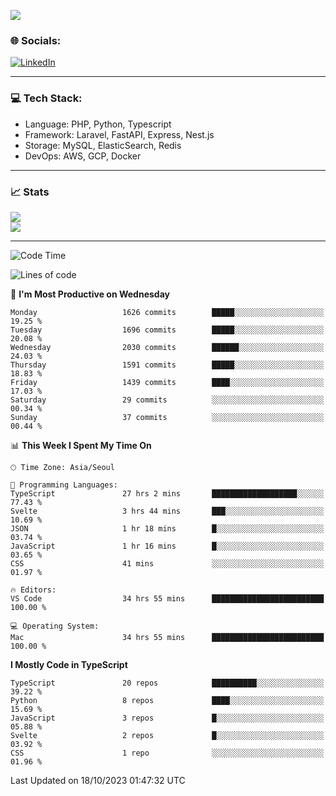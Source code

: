 <!--[![](https://visitcount.itsvg.in/api?id=jin-wk&icon=7&color=12)](https://visitcount.itsvg.in)-->
<!--[![Hits](https://hits.seeyoufarm.com/api/count/incr/badge.svg?url=https%3A%2F%2Fgithub.com%2Fjin-wk&count_bg=%235F625C&title_bg=%23555555&icon=github.svg&icon_color=%23E7E7E7&title=Hits&edge_flat=false)](https://hits.seeyoufarm.com)-->
![](https://komarev.com/ghpvc/?username=jin-wk&color=lightgrey&style=for-the-badge)

### 🌐 Socials:
[![LinkedIn](https://img.shields.io/badge/LinkedIn-%230077B5.svg?logo=linkedin&logoColor=white)](https://linkedin.com/in/jinwook-lee-242625241) 

---

### 💻 Tech Stack:
  - Language: PHP, Python, Typescript
  - Framework: Laravel, FastAPI, Express, Nest.js
  - Storage: MySQL, ElasticSearch, Redis
  - DevOps: AWS, GCP, Docker

---

### 📈 Stats
![](https://github-readme-stats.vercel.app/api?username=jin-wk&theme=dark&hide_border=true&include_all_commits=true&count_private=true)<br/>
![](https://github-readme-streak-stats.herokuapp.com/?user=jin-wk&theme=dark&hide_border=true)<br/>

---

<!--START_SECTION:waka-->
![Code Time](http://img.shields.io/badge/Code%20Time-848%20hrs%2025%20mins-blue)

![Lines of code](https://img.shields.io/badge/From%20Hello%20World%20I%27ve%20Written-2.0%20million%20lines%20of%20code-blue)

📅 **I'm Most Productive on Wednesday** 

```text
Monday                   1626 commits        █████░░░░░░░░░░░░░░░░░░░░   19.25 % 
Tuesday                  1696 commits        █████░░░░░░░░░░░░░░░░░░░░   20.08 % 
Wednesday                2030 commits        ██████░░░░░░░░░░░░░░░░░░░   24.03 % 
Thursday                 1591 commits        █████░░░░░░░░░░░░░░░░░░░░   18.83 % 
Friday                   1439 commits        ████░░░░░░░░░░░░░░░░░░░░░   17.03 % 
Saturday                 29 commits          ░░░░░░░░░░░░░░░░░░░░░░░░░   00.34 % 
Sunday                   37 commits          ░░░░░░░░░░░░░░░░░░░░░░░░░   00.44 % 
```


📊 **This Week I Spent My Time On** 

```text
🕑︎ Time Zone: Asia/Seoul

💬 Programming Languages: 
TypeScript               27 hrs 2 mins       ███████████████████░░░░░░   77.43 % 
Svelte                   3 hrs 44 mins       ███░░░░░░░░░░░░░░░░░░░░░░   10.69 % 
JSON                     1 hr 18 mins        █░░░░░░░░░░░░░░░░░░░░░░░░   03.74 % 
JavaScript               1 hr 16 mins        █░░░░░░░░░░░░░░░░░░░░░░░░   03.65 % 
CSS                      41 mins             ░░░░░░░░░░░░░░░░░░░░░░░░░   01.97 % 

🔥 Editors: 
VS Code                  34 hrs 55 mins      █████████████████████████   100.00 % 

💻 Operating System: 
Mac                      34 hrs 55 mins      █████████████████████████   100.00 % 
```

**I Mostly Code in TypeScript** 

```text
TypeScript               20 repos            ██████████░░░░░░░░░░░░░░░   39.22 % 
Python                   8 repos             ████░░░░░░░░░░░░░░░░░░░░░   15.69 % 
JavaScript               3 repos             █░░░░░░░░░░░░░░░░░░░░░░░░   05.88 % 
Svelte                   2 repos             █░░░░░░░░░░░░░░░░░░░░░░░░   03.92 % 
CSS                      1 repo              ░░░░░░░░░░░░░░░░░░░░░░░░░   01.96 % 
```




 Last Updated on 18/10/2023 01:47:32 UTC
<!--END_SECTION:waka-->
